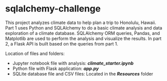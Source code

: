# sqlalchemy-challenge
This project analyzes climate data to help plan a trip to Honolulu, Hawaii. Part 1 uses Python and SQLAlchemy to do a basic climate analysis and data exploration of a climate database. SQLAlchemy ORM queries, Pandas, and Matplotlib are used to perform the analysis and visualize the results. In part 2, a Flask API is built based on the queries from part 1.

Location of files and folders:
- Jupyter notebook file with analysis: ***climate_starter.ipynb***
- Python file with Flask application: ***app.py***
- SQLite database file and CSV files: Located in the ***Resources*** folder
